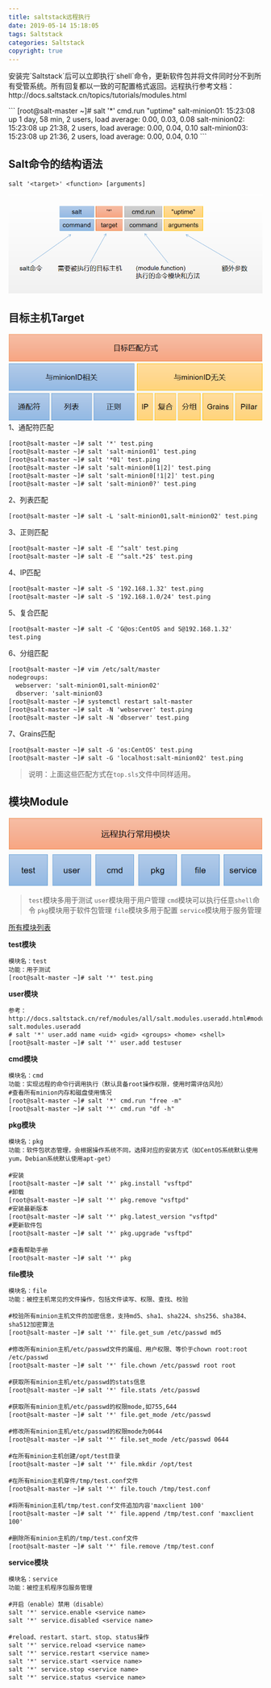 ```yaml
---
title: saltstack远程执行
date: 2019-05-14 15:18:05
tags: Saltstack
categories: Saltstack
copyright: true
---
```

<div class="note success"><p>安装完`Saltstack`后可以立即执行`shell`命令，更新软件包并将文件同时分不到所有受管系统。所有回复都以一致的可配置格式返回。远程执行参考文档：http://docs.saltstack.cn/topics/tutorials/modules.html</p></div>
```
[root@salt-master ~]# salt '*' cmd.run "uptime"
salt-minion01:
     15:23:08 up 1 day, 58 min,  2 users,  load average: 0.00, 0.03, 0.08
salt-minion02:
     15:23:08 up 21:38,  2 users,  load average: 0.00, 0.04, 0.10
salt-minion03:
     15:23:08 up 21:36,  2 users,  load average: 0.00, 0.04, 0.10
```

## Salt命令的结构语法
```
salt '<target>' <function> [arguments]
```

![](imgs/salt03.png)
## 目标主机Target
![](imgs/salt04.png)
1、通配符匹配
```
[root@salt-master ~]# salt '*' test.ping
[root@salt-master ~]# salt 'salt-minion01' test.ping
[root@salt-master ~]# salt '*01' test.ping
[root@salt-master ~]# salt 'salt-minion0[1|2]' test.ping
[root@salt-master ~]# salt 'salt-minion0[!1|2]' test.ping
[root@salt-master ~]# salt 'salt-minion0?' test.ping
```
2、列表匹配
```
[root@salt-master ~]# salt -L 'salt-minion01,salt-minion02' test.ping
```
3、正则匹配
```
[root@salt-master ~]# salt -E '^salt' test.ping
[root@salt-master ~]# salt -E '^salt.*2$' test.ping
```
4、IP匹配
```
[root@salt-master ~]# salt -S '192.168.1.32' test.ping
[root@salt-master ~]# salt -S '192.168.1.0/24' test.ping
```
5、复合匹配
```
[root@salt-master ~]# salt -C 'G@os:CentOS and S@192.168.1.32' test.ping
```
6、分组匹配
```
[root@salt-master ~]# vim /etc/salt/master
nodegroups:
  webserver: 'salt-minion01,salt-minion02'
  dbserver: 'salt-minion03
[root@salt-master ~]# systemctl restart salt-master
[root@salt-master ~]# salt -N 'webserver' test.ping
[root@salt-master ~]# salt -N 'dbserver' test.ping
```
7、Grains匹配
```
[root@salt-master ~]# salt -G 'os:CentOS' test.ping
[root@salt-master ~]# salt -G 'localhost:salt-minion02' test.ping
```
> 说明：上面这些匹配方式在`top.sls`文件中同样适用。
## 模块Module
![](imgs/salt05.png)
> `test`模块多用于测试
`user`模块用于用户管理
`cmd`模块可以执行任意`shell`命令
`pkg`模块用于软件包管理
`file`模块多用于配置
`service`模块用于服务管理

[所有模块列表](http://docs.saltstack.cn/ref/modules/all/index.html)

**test模块**
```
模块名：test
功能：用于测试
[root@salt-master ~]# salt '*' test.ping
```
**user模块**
```
参考：http://docs.saltstack.cn/ref/modules/all/salt.modules.useradd.html#module-salt.modules.useradd
# salt '*' user.add name <uid> <gid> <groups> <home> <shell>
[root@salt-master ~]# salt '*' user.add testuser
```
**cmd模块**
```
模块名：cmd
功能：实现远程的命令行调用执行（默认具备root操作权限，使用时需评估风险）
#查看所有minion内存和磁盘使用情况
[root@salt-master ~]# salt '*' cmd.run "free -m"
[root@salt-master ~]# salt '*' cmd.run "df -h"
```
**pkg模块**
```
模块名：pkg
功能：软件包状态管理，会根据操作系统不同，选择对应的安装方式（如CentOS系统默认使用yum，Debian系统默认使用apt-get）

#安装
[root@salt-master ~]# salt '*' pkg.install "vsftpd"
#卸载
[root@salt-master ~]# salt '*' pkg.remove "vsftpd"
#安装最新版本
[root@salt-master ~]# salt '*' pkg.latest_version "vsftpd"
#更新软件包
[root@salt-master ~]# salt '*' pkg.upgrade "vsftpd"

#查看帮助手册
[root@salt-master ~]# salt '*' pkg
```
**file模块**
```
模块名：file
功能：被控主机常见的文件操作，包括文件读写、权限、查找、校验

#校验所有minion主机文件的加密信息，支持md5、sha1、sha224、shs256、sha384、sha512加密算法
[root@salt-master ~]# salt '*' file.get_sum /etc/passwd md5

#修改所有minion主机/etc/passwd文件的属组、用户权限、等价于chown root:root /etc/passwd
[root@salt-master ~]# salt '*' file.chown /etc/passwd root root

#获取所有minion主机/etc/passwd的stats信息
[root@salt-master ~]# salt '*' file.stats /etc/passwd

#获取所有minion主机/etc/passwd的权限mode,如755,644
[root@salt-master ~]# salt '*' file.get_mode /etc/passwd

#修改所有minion主机/etc/passwd的权限mode为0644
[root@salt-master ~]# salt '*' file.set_mode /etc/passwd 0644

#在所有minion主机创建/opt/test目录
[root@salt-master ~]# salt '*' file.mkdir /opt/test

#在所有minion主机穿件/tmp/test.conf文件
[root@salt-master ~]# salt '*' file.touch /tmp/test.conf

#将所有minion主机/tmp/test.conf文件追加内容'maxclient 100'
[root@salt-master ~]# salt '*' file.append /tmp/test.conf 'maxclient 100'

#删除所有minion主机的/tmp/test.conf文件
[root@salt-master ~]# salt '*' file.remove /tmp/test.conf
```
**service模块**
```
模块名：service
功能：被控主机程序包服务管理

#开启（enable）禁用（disable）
salt '*' service.enable <service name>
salt '*' service.disabled <service name>

#reload、restart、start、stop、status操作
salt '*' service.reload <service name>
salt '*' service.restart <service name>
salt '*' service.start <service name>
salt '*' service.stop <service name>
salt '*' service.status <service name>
```